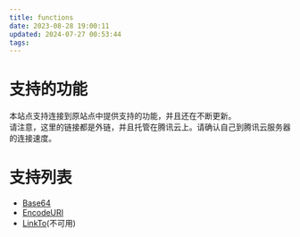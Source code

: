 ```yaml
---
title: functions
date: 2023-08-28 19:00:11
updated: 2024-07-27 00:53:44
tags:
---
```


# 支持的功能
本站点支持连接到原站点中提供支持的功能，并且还在不断更新。  
请注意，这里的链接都是外链，并且托管在腾讯云上。请确认自己到腾讯云服务器的连接速度。

# 支持列表
- [Base64](https://res.emptylight.cn/website/function/base64.html)
- [EncodeURI](https://res.emptylight.cn/website/function/uricoding.html)
- [LinkTo](https://res.emptylight.cn/website/function/link.html)(不可用)
